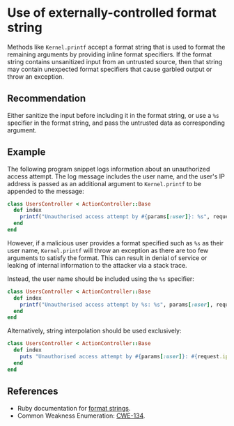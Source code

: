 # Use of externally-controlled format string
Methods like `Kernel.printf` accept a format string that is used to format the remaining arguments by providing inline format specifiers. If the format string contains unsanitized input from an untrusted source, then that string may contain unexpected format specifiers that cause garbled output or throw an exception.


## Recommendation
Either sanitize the input before including it in the format string, or use a `%s` specifier in the format string, and pass the untrusted data as corresponding argument.


## Example
The following program snippet logs information about an unauthorized access attempt. The log message includes the user name, and the user's IP address is passed as an additional argument to `Kernel.printf` to be appended to the message:


```ruby
class UsersController < ActionController::Base
  def index
    printf("Unauthorised access attempt by #{params[:user]}: %s", request.ip)
  end
end
```
However, if a malicious user provides a format specified such as `%s` as their user name, `Kernel.printf` will throw an exception as there are too few arguments to satisfy the format. This can result in denial of service or leaking of internal information to the attacker via a stack trace.

Instead, the user name should be included using the `%s` specifier:


```ruby
class UsersController < ActionController::Base
  def index
    printf("Unauthorised access attempt by %s: %s", params[:user], request.ip)
  end
end
```
Alternatively, string interpolation should be used exclusively:


```ruby
class UsersController < ActionController::Base
  def index
    puts "Unauthorised access attempt by #{params[:user]}: #{request.ip}"
  end
end
```

## References
* Ruby documentation for [format strings](https://docs.ruby-lang.org/en/3.1/Kernel.html#method-i-sprintf).
* Common Weakness Enumeration: [CWE-134](https://cwe.mitre.org/data/definitions/134.html).
